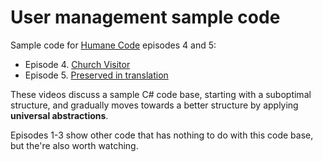 # User management sample code
Sample code for [Humane Code](https://cleancoders.com/videos/humane-code-real) episodes 4 and 5:
- Episode 4. [Church Visitor](https://cleancoders.com/episode/humane-code-real-episode-4/show)
- Episode 5. [Preserved in translation](https://cleancoders.com/episode/humane-code-real-episode-5/show)

These videos discuss a sample C# code base, starting with a suboptimal structure, and gradually moves towards a better structure by applying **universal abstractions**.

Episodes 1-3 show other code that has nothing to do with this code base, but the're also worth watching.

